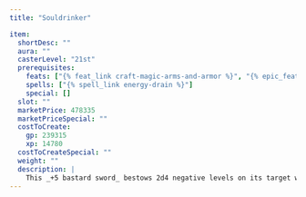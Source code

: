 ```yaml
---
title: "Souldrinker"

item:
  shortDesc: ""
  aura: ""
  casterLevel: "21st"
  prerequisites:
    feats: ["{% feat_link craft-magic-arms-and-armor %}", "{% epic_feat_link craft-epic-magic-arms-and-armor %}", "{% feat_link spell-focus 'Spell Focus (Necromancy)' %}"]
    spells: ["{% spell_link energy-drain %}"]
    special: []
  slot: ""
  marketPrice: 478335
  marketPriceSpecial: ""
  costToCreate:
    gp: 239315
    xp: 14780
  costToCreateSpecial: ""
  weight: ""
  description: |
    This _+5 bastard sword_ bestows 2d4 negative levels on its target whenever it deals damage, just as if its target had been struck by the {% spell_link energy-drain %} spell. Each negative level bestowed grants the wielder 5 temporary hit points. One day after being struck, the subject must make a Fortitude save (DC 25) for each negative level or lose a level. If this sword's power causes a character to have negative levels at least equal to his or her current level, the character is instantly slain and the wielder gains an additional 10 temporary hit points. Temporary hit points gained from this weapon last for a maximum of 1 hour.
---
```


